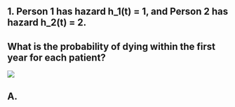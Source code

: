 ## 1. Person 1 has hazard h_1(t) = 1, and Person 2 has hazard h_2(t) = 2.
## What is the probability of dying within the first year for each patient?

<img src="https://latex.codecogs.com/gif.latex?S(t)&space;=&space;e^{-\int_0^t&space;h(s)&space;ds&space;}"/>

## A.

